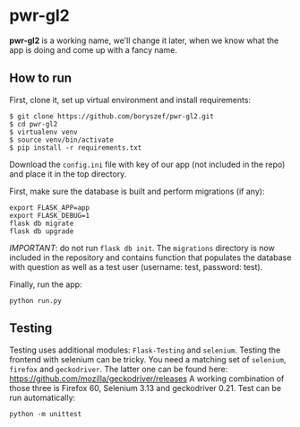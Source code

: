 # pwr-gl2

**pwr-gl2** is a working name, we'll change it later, when we know what the
app is doing and come up with a fancy name.

## How to run

First, clone it, set up virtual environment and install requirements:

```
$ git clone https://github.com/boryszef/pwr-gl2.git
$ cd pwr-gl2
$ virtualenv venv
$ source venv/bin/activate
$ pip install -r requirements.txt
```

Download the `config.ini` file with key of our app (not included in the repo)
and place it in the top directory.

First, make sure the database is built and perform migrations (if any):
```
export FLASK_APP=app
export FLASK_DEBUG=1
flask db migrate
flask db upgrade
```
*IMPORTANT*: do not run `flask db init`. The `migrations` directory is now
included in the repository and contains function that populates the database
with question as well as a test user (username: test, password: test).

Finally, run the app:

```
python run.py
```

## Testing

Testing uses additional modules: `Flask-Testing` and `selenium`. Testing the
frontend with selenium can be tricky. You need a matching set of `selenium`,
`firefox` and `geckodriver`. The latter one can be found here:
https://github.com/mozilla/geckodriver/releases
A working combination of those three is Firefox 60, Selenium 3.13 and
geckodriver 0.21. Test can be run automatically:
```
python -m unittest
```
